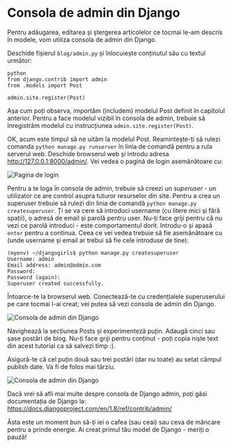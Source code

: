 # Consola de admin din Django

Pentru adăugarea, editarea și ștergerea articolelor ce tocmai le-am descris în modele, vom utiliza consola de admin din Django.

Deschide fișierul `blog/admin.py` și înlocuiește conținutul său cu textul următor:

    python
    from django.contrib import admin
    from .models import Post
    
    admin.site.register(Post)
    

Așa cum poți observa, importăm (includem) modelul Post definit în capitolul anterior. Pentru a face modelul vizibil în consola de admin, trebuie să înregistrăm modelul cu instrucțiunea `admin.site.register(Post)`.

OK, acum este timpul să ne uităm la modelul Post. Reamintește-ți să rulezi comanda ` python manage.py runserver ` în linia de comandă pentru a rula serverul web. Deschide browserul web și introdu adresa http://127.0.0.1:8000/admin/. Vei vedea o pagină de login asemănătoare cu:

![Pagina de login][1]

 [1]: images/login_page2.png

Pentru a te loga în consola de admin, trebuie să creezi un *superuser* - un utilizator ce are control asupra tuturor resurselor din site. Pentru a crea un superuser trebuie să rulezi din linia de comandă `python manage.py createsuperuser`. Ți se va cere să introduci username (cu litere mici și fără spații), o adresă de email și parolă pentru user. Nu-ți face griji pentru că nu vezi ce parolă introduci - este comportamentul dorit. Introdu-o și apasă `enter` pentru a continua. Ceea ce vei vedea trebuie să fie asemănătoare cu (unde username și email ar trebui să fie cele introduse de tine):

    (myenv) ~/djangogirls$ python manage.py createsuperuser
    Username: admin
    Email address: admin@admin.com
    Password:
    Password (again):
    Superuser created successfully.
    

Întoarce-te la browserul web. Conectează-te cu credențialele superuserului pe care tocmai l-ai creat; vei putea să vezi consola de admin din Django.

![Consola de admin din Django][2]

 [2]: images/django_admin3.png

Navighează la secțiunea Posts și experimenteză puțin. Adaugă cinci sau șase postări de blog. Nu-ți face griji pentru conținut - poți copia niște text din acest tutorial ca să salvezi timp :).

Asigură-te că cel puțin două sau trei postări (dar nu toate) au setat câmpul publish date. Va fi de folos mai târziu.

![Consola de admin din Django][3]

 [3]: images/edit_post3.png

Dacă vrei să afli mai multe despre consola de Django admin, poți găsi documentația de Django la: https://docs.djangoproject.com/en/1.8/ref/contrib/admin/

Ăsta este un moment bun să-ți iei o cafea (sau ceai) sau ceva de mâncare pentru a prinde energie. Ai creat primul tău model de Django - meriți o pauză!
